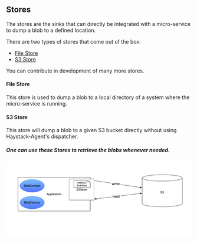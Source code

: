 ## Stores

The stores are the sinks that can directly be integrated with a micro-service to dump a blob to a defined location.

There are two types of stores that come out of the box:
- [File Store](#file-store)
- [S3 Store](#s3-store)

You can contribute in development of many more stores.

#### File Store

This store is used to dump a blob to a local directory of a system where the micro-service is running.

#### S3 Store

This store will dump a blob to a given S3 bucket directly without using Haystack-Agent's dispatcher.


##### One can use these Stores to retrieve the blobs whenever needed.

![standalone](../docs/images/Standalone.png)